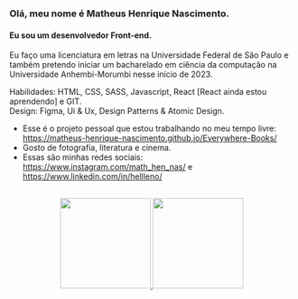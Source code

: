 ### Olá, meu nome é Matheus Henrique Nascimento.
#### Eu sou um desenvolvedor Front-end.
Eu faço uma licenciatura em letras na Universidade Federal de São Paulo e também pretendo iniciar um bacharelado em ciência da computação na Universidade Anhembi-Morumbi nesse início de 2023.

Habilidades: HTML, CSS, SASS, Javascript, React [React ainda estou aprendendo] e GIT.<br>Design: Figma, Ui & Ux, Design Patterns & Atomic Design.

- Esse é o projeto pessoal que estou trabalhando no meu tempo livre: https://matheus-henrique-nascimento.github.io/Everywhere-Books/
- Gosto de fotografia, literatura e cinema.
- Essas são minhas redes sociais: https://www.instagram.com/math_hen_nas/ e https://www.linkedin.com/in/hellleno/

##

<div align="center">
  <a href="https://github.com/Matheus-Henrique-Nascimento">
  <img height="160em" src="https://github-readme-stats.vercel.app/api?username=Matheus-Henrique-Nascimento&show_icons=true&theme=dark&include_all_commits=true&count_private=true"/>
  <img height="160em" src="https://github-readme-stats.vercel.app/api/top-langs/?username=Matheus-Henrique-Nascimento&layout=compact&langs_count=7&theme=dark"/>
</div>
